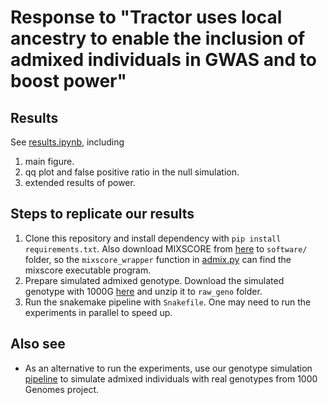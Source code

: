 # Response to "Tractor uses local ancestry to enable the inclusion of admixed individuals in GWAS and to boost power"

## Results
See [results.ipynb](results.ipynb), including
1. main figure.
2. qq plot and false positive ratio in the null simulation.
3. extended results of power.

## Steps to replicate our results
1. Clone this repository and install dependency with `pip install requirements.txt`. Also download MIXSCORE from [here](https://cdn1.sph.harvard.edu/wp-content/uploads/sites/181/2013/02/mixscore-1.3.tar.gz) to `software/` folder, so the `mixscore_wrapper` function in [admix.py](admix.py) can find the mixscore executable program.
1. Prepare simulated admixed genotype. Download the simulated genotype with 1000G [here](https://github.com/bogdanlab/tractor-response/releases/download/v1.0/raw_geno.zip) and unzip it to `raw_geno` folder.
2. Run the snakemake pipeline with `Snakefile`. One may need to run the experiments in parallel to speed up.

## Also see
- As an alternative to run the experiments, use our genotype simulation [pipeline](https://github.com/bogdanlab/admixed_genotype_simulation) to simulate admixed individuals with real genotypes from 1000 Genomes project.
